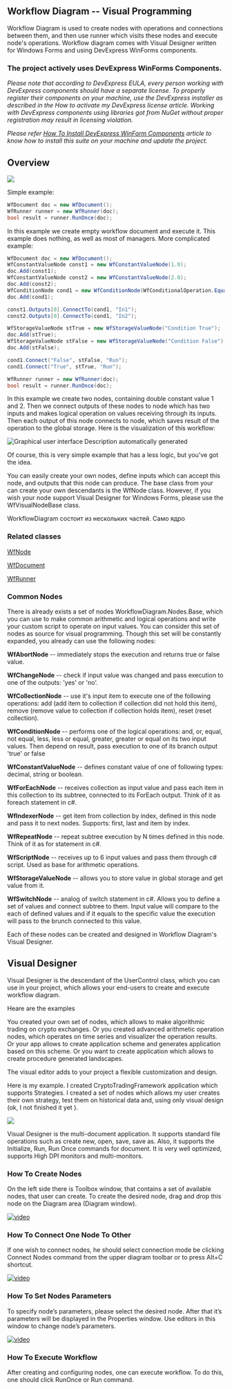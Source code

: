 ## Workflow Diagram -- Visual Programming

Workflow Diagram is used to create nodes with operations and connections between them, and then use runner which visits these nodes and execute node's operations. Workflow diagram comes with Visual Designer written for Windows Forms and using DevExpress WinForms components.

### **The project actively uses DevExpress WinForms Components.** 
_Please note that according to DevExpress EULA, every person working with DevExpress components should have a separate license. To properly register their components on your machine, use the DevExpress installer as described in the How to activate my DevExpress license article. Working with DevExpress components using libraries got from NuGet without proper registration may result in licensing violation._

_Please refer [How To Install DevExpress WinForm Components](https://github.com/ArsenAbazian/CryptoTradingFramework/wiki/How-to-install-DevExpress-components.) article to know how to install this suite on your machine and update the project._ 

## Overview

![](https://user-images.githubusercontent.com/18391055/186918434-a3970be3-173b-47f3-bf8e-d3f96dd09189.png)

Simple example:
```csharp
WfDocument doc = new WfDocument(); 
WfRunner runner = new WfRunner(doc);
bool result = runner.RunOnce(doc);
```
In this example we create empty workflow document and execute it. This example does nothing, as well as most of managers. 
More complicated example: 
```csharp
WfDocument doc = new WfDocument();
WfConstantValueNode const1 = new WfConstantValueNode(1.0);
doc.Add(const1);
WfConstantValueNode const2 = new WfConstantValueNode(2.0);
doc.Add(const2);
WfConditionNode cond1 = new WfConditionNode(WfConditionalOperation.Equal);
doc.Add(cond1);

const1.Outputs[0].ConnectTo(cond1, "In1");
const2.Outputs[0].ConnectTo(cond1, "In2");

WfStorageValueNode stTrue = new WfStorageValueNode("Condition True");
doc.Add(stTrue);
WfStorageValueNode stFalse = new WfStorageValueNode("Condition False");
doc.Add(stFalse);

cond1.Connect("False", stFalse, "Run");
cond1.Connect("True", stTrue, "Run");

WfRunner runner = new WfRunner(doc);
bool result = runner.RunOnce(doc);
```
In this example we create two nodes, containing double constant value 1
and 2. Then we connect outputs of these nodes to node which has two
inputs and makes logical operation on values receiving through its
inputs. Then each output of this node connects to node, which saves
result of the operation to the global storage. Here is the visualization
of this workflow:

![Graphical user interface Description automatically
generated](https://user-images.githubusercontent.com/18391055/186923787-bf02d783-30ef-481c-99a7-347e72befb34.png)

Of course, this is very simple example that has a less logic, but you've
got the idea.

You can easily create your own nodes, define inputs which can accept
this node, and outputs that this node can produce. The base class from
your can create your own descendants is the WfNode class. However, if
you wish your node support Visual Designer for Windows Forms, please use
the WfVisualNodeBase class.

WorkflowDiagram состоит из нескольких частей. Само ядро

### Related classes
[WfNode](https://github.com/ArsenAbazian/WorkflowDiagram/blob/main/Help/WfNode.md)

[WfDocument](https://github.com/ArsenAbazian/WorkflowDiagram/blob/main/Help/WfDocument.md)

[WfRunner](https://github.com/ArsenAbazian/WorkflowDiagram/blob/main/Help/WfRunner.md)

### Common Nodes
There is already exists a set of nodes WorkflowDiagram.Nodes.Base, which
you can use to make common arithmetic and logical operations and write
your custom script to operate on input values. You can consider this set
of nodes as source for visual programming. Though this set will be
constantly expanded, you already can use the following nodes:

**WfAbortNode** -- immediately stops the execution and returns true or false
value.

**WfChangeNode** -- check if input value was changed and pass execution to
one of the outputs: 'yes' or 'no'.

**WfCollectionNode** -- use it's input item to execute one of the following
operations: add (add item to collection if collection did not hold this
item), remove (remove value to collection if collection holds item),
reset (reset collection).

**WfConditionNode** -- performs one of the logical operations: and, or,
equal, not equal, less, less or equal, greater, greater or equal on its
two input values. Then depend on result, pass execution to one of its
branch output 'true' or false

**WfConstantValueNode** -- defines constant value of one of following types:
decimal, string or boolean.

**WfForEachNode** -- receives collection as input value and pass each item
in this collection to its subtree, connected to its ForEach output.
Think of it as foreach statement in c\#.

**WfIndexerNode** -- get item from collection by index, defined in this node
and pass it to next nodes. Supports: first, last and item by index.

**WfRepeatNode** -- repeat subtree execution by N times defined in this
node. Think of it as for statement in c\#.

**WfScriptNode** -- receives up to 6 input values and pass them through c\#
script. Used as base for arithmetic operations.

**WfStorageValueNode** -- allows you to store value in global storage and
get value from it.

**WfSwitchNode** -- analog of switch statement in c\#. Allows you to define
a set of values and connect subtree to them. Input value will compare to
the each of defined values and if it equals to the specific value the
execution will pass to the brunch connected to this value.

Each of these nodes can be created and designed in Workflow Diagram's
Visual Designer.

## Visual Designer

Visual Designer is the descendant of the UserControl class, which you
can use in your project, which allows your end-users to create and
execute workflow diagram.

Heare are the examples

You created your own set of nodes, which allows to make algorithmic
trading on crypto exchanges. Or you created advanced arithmetic
operation nodes, which operates on time series and visualizer the
operation results. Or your app allows to create application scheme and
generates application based on this scheme. Or you want to create
application which allows to create procedure generated landscapes.

The visual editor adds to your project a flexible customization and
design.

Here is my example. I created CryptoTradingFramework application which
supports Strategies. I created a set of nodes which allows my user
creates their own strategy, test them on historical data and, using only
visual design (ok, I not finished it yet ). 

![](https://user-images.githubusercontent.com/18391055/186923903-1e48b2ee-dbd8-4491-9756-ca353b34d776.png)

Visual Designer is the multi-document application. It supports standard file operations such as create new, open, save, save as. Also, it supports the Initialize, Run, Run Once commands for document. It is very well optimized, supports High DPI monitors and multi-monitors.

### How To Create Nodes
On the left side there is Toolbox window, that contains a set of available nodes, that user can create. To create the desired node, drag and drop this node on the Diagram area (Diagram window).

[![video](http://img.youtube.com/vi/XeFd7waxqw8/0.jpg)](https://youtu.be/XeFd7waxqw8/) 

### How To Connect One Node To Other
If one wish to connect nodes, he should select connection mode be clicking Connect Nodes command from the upper diagram toolbar or to press Alt+C shortcut.

[![video](http://img.youtube.com/vi/UCAVOtsd2d0/0.jpg)](https://youtu.be/UCAVOtsd2d0/)

### How To Set Nodes Parameters
To specify node’s parameters, please select the desired node. After that it’s parameters will be displayed in the Properties window. Use editors in this window to change node’s parameters.

[![video](http://img.youtube.com/vi/U2fj98ET_yU/0.jpg)](https://youtu.be/U2fj98ET_yU/)

### How To Execute Workflow
After creating and configuring nodes, one can execute workflow. To do this, one should click RunOnce or Run command.


